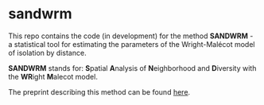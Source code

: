 # sandwrm

This repo contains the code (in development) for the method **SANDWRM** - a statistical tool 
for estimating the parameters of the Wright-Malécot model of isolation 
by distance. 

**SANDWRM** stands for: 
**S**patial **A**nalysis of **N**eighborhood and **D**iversity with the **WR**ight **M**alecot model.

The preprint describing this method can be found [here](https://www.biorxiv.org/content/10.1101/2023.03.10.532094v1.full).